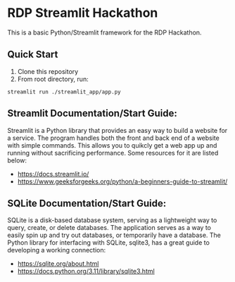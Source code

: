 # RDP Streamlit Hackathon
This is a basic Python/Streamlit framework for the RDP Hackathon.

## Quick Start
1. Clone this repository
1. From root directory, run:
```
streamlit run ./streamlit_app/app.py
```

## Streamlit Documentation/Start Guide:
Streamlit is a Python library that provides an easy way to build a website for a service. The program handles both the front and back end of a website
with simple commands. This allows you to quikcly get a web app up and running without sacrificing performance. Some resources for it are listed below:
- https://docs.streamlit.io/
- https://www.geeksforgeeks.org/python/a-beginners-guide-to-streamlit/

## SQLite Documentation/Start Guide:
SQLite is a disk-based database system, serving as a lightweight way to query, create, or delete databases. The application serves as a way to easily
spin up and try out databases, or temporarily have a database. The Python library for interfacing with SQLite, sqlite3, has a great
guide to developing a working connection:
- https://sqlite.org/about.html
- https://docs.python.org/3.11/library/sqlite3.html

